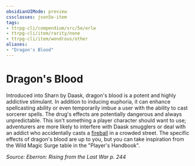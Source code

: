 ```yaml
---
obsidianUIMode: preview
cssclasses: json5e-item
tags:
- ttrpg-cli/compendium/src/5e/erlw
- ttrpg-cli/item/rarity/none
- ttrpg-cli/item/wondrous/other
aliases: 
- "Dragon's Blood"
---
```

# Dragon's Blood



Introduced into Sharn by Daask, dragon's blood is a potent and highly addictive stimulant. In addition to inducing euphoria, it can enhance spellcasting ability or even temporarily imbue a user with the ability to cast sorcerer spells. The drug's effects are potentially dangerous and always unpredictable. This isn't something a player character should want to use; adventurers are more likely to interfere with Daask smugglers or deal with an addict who accidentally casts a [fireball](Інструменти%20ДМ/CLI/spells/fireball-xphb.md) in a crowded street. The specific effects of dragon's blood are up to you, but you can take inspiration from the Wild Magic Surge table in the "Player's Handbook".

*Source: Eberron: Rising from the Last War p. 244*